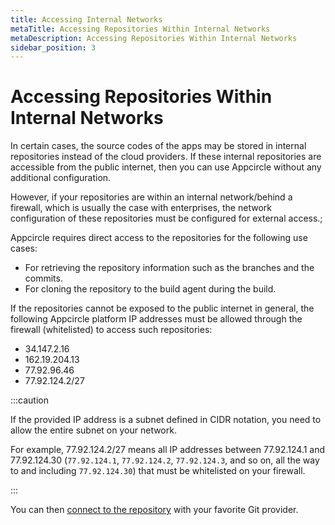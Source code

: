 ```yaml
---
title: Accessing Internal Networks
metaTitle: Accessing Repositories Within Internal Networks
metaDescription: Accessing Repositories Within Internal Networks
sidebar_position: 3
---
```


# Accessing Repositories Within Internal Networks

In certain cases, the source codes of the apps may be stored in internal repositories instead of the cloud providers. If these internal repositories are accessible from the public internet, then you can use Appcircle without any additional configuration.

However, if your repositories are within an internal network/behind a firewall, which is usually the case with enterprises, the network configuration of these repositories must be configured for external access.;

Appcircle requires direct access to the repositories for the following use cases:

- For retrieving the repository information such as the branches and the commits.
- For cloning the repository to the build agent during the build.

If the repositories cannot be exposed to the public internet in general, the following Appcircle platform IP addresses must be allowed through the firewall (whitelisted) to access such repositories:

- 34.147.2.16
- 162.19.204.13
- 77.92.96.46
- 77.92.124.2/27

:::caution

If the provided IP address is a subnet defined in CIDR notation, you need to allow the entire subnet on your network.

For example, 77.92.124.2/27 means all IP addresses between 77.92.124.1 and 77.92.124.30 (`77.92.124.1`, `77.92.124.2`, `77.92.124.3`, and so on, all the way to and including `77.92.124.30`) that must be whitelisted on your firewall.

:::

You can then [connect to the repository](../build/adding-a-build-profile/#connect-your-repository) with your favorite Git provider.
